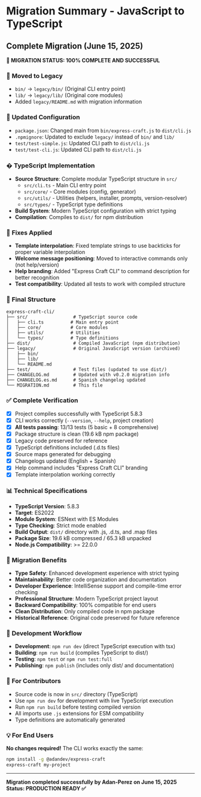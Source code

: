 # Migration Summary - JavaScript to TypeScript

## Complete Migration (June 15, 2025)

**🎉 MIGRATION STATUS: 100% COMPLETE AND SUCCESSFUL**

### 🔄 **Moved to Legacy**

- `bin/` → `legacy/bin/` (Original CLI entry point)
- `lib/` → `legacy/lib/` (Original core modules)
- Added `legacy/README.md` with migration information

### 📝 **Updated Configuration**

- `package.json`: Changed main from `bin/express-craft.js` to `dist/cli.js`
- `.npmignore`: Updated to exclude `legacy/` instead of `bin/` and `lib/`
- `test/test-simple.js`: Updated CLI path to `dist/cli.js`
- `test/test-cli.js`: Updated CLI path to `dist/cli.js`

### � **TypeScript Implementation**

- **Source Structure**: Complete modular TypeScript structure in `src/`
  - `src/cli.ts` - Main CLI entry point
  - `src/core/` - Core modules (config, generator)
  - `src/utils/` - Utilities (helpers, installer, prompts, version-resolver)
  - `src/types/` - TypeScript type definitions
- **Build System**: Modern TypeScript configuration with strict typing
- **Compilation**: Compiles to `dist/` for npm distribution

### 🐛 **Fixes Applied**

- **Template interpolation**: Fixed template strings to use backticks for proper variable interpolation
- **Welcome message positioning**: Moved to interactive commands only (not help/version)
- **Help branding**: Added "Express Craft CLI" to command description for better recognition
- **Test compatibility**: Updated all tests to work with compiled structure

### 📁 **Final Structure**

```
express-craft-cli/
├── src/                 # TypeScript source code
│   ├── cli.ts          # Main entry point
│   ├── core/           # Core modules
│   ├── utils/          # Utilities
│   └── types/          # Type definitions
├── dist/                # Compiled JavaScript (npm distribution)
├── legacy/              # Original JavaScript version (archived)
│   ├── bin/
│   ├── lib/
│   └── README.md
├── test/                # Test files (updated to use dist/)
├── CHANGELOG.md         # Updated with v0.2.0 migration info
├── CHANGELOG.es.md      # Spanish changelog updated
└── MIGRATION.md         # This file
```

### ✅ **Complete Verification**

- [x] Project compiles successfully with TypeScript 5.8.3
- [x] CLI works correctly (`--version`, `--help`, project creation)
- [x] **All tests passing**: 13/13 tests (5 basic + 8 comprehensive)
- [x] Package structure is clean (19.6 kB npm package)
- [x] Legacy code preserved for reference
- [x] TypeScript definitions included (.d.ts files)
- [x] Source maps generated for debugging
- [x] Changelogs updated (English + Spanish)
- [x] Help command includes "Express Craft CLI" branding
- [x] Template interpolation working correctly

### 📊 **Technical Specifications**

- **TypeScript Version**: 5.8.3
- **Target**: ES2022
- **Module System**: ESNext with ES Modules
- **Type Checking**: Strict mode enabled
- **Build Output**: `dist/` directory with .js, .d.ts, and .map files
- **Package Size**: 19.6 kB compressed / 65.3 kB unpacked
- **Node.js Compatibility**: >= 22.0.0

### 🎯 **Migration Benefits**

- **Type Safety**: Enhanced development experience with strict typing
- **Maintainability**: Better code organization and documentation
- **Developer Experience**: IntelliSense support and compile-time error checking
- **Professional Structure**: Modern TypeScript project layout
- **Backward Compatibility**: 100% compatible for end users
- **Clean Distribution**: Only compiled code in npm package
- **Historical Reference**: Original code preserved for future reference

### 🚀 **Development Workflow**

- **Development**: `npm run dev` (direct TypeScript execution with tsx)
- **Building**: `npm run build` (compiles TypeScript to dist/)
- **Testing**: `npm test` or `npm run test:full`
- **Publishing**: `npm publish` (includes only dist/ and documentation)

### 🔄 **For Contributors**

- Source code is now in `src/` directory (TypeScript)
- Use `npm run dev` for development with live TypeScript execution
- Run `npm run build` before testing compiled version
- All imports use `.js` extensions for ESM compatibility
- Type definitions are automatically generated

### 💡 **For End Users**

**No changes required!** The CLI works exactly the same:

```bash
npm install -g @adandev/express-craft
express-craft my-project
```

---

**Migration completed successfully by Adan-Perez on June 15, 2025**
**Status: PRODUCTION READY ✅**
